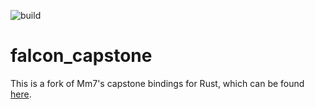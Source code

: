 ![build](https://github.com/falconre/falcon_capstone/actions/workflows/rust/badge.svg)

# falcon_capstone

This is a fork of Mm7's capstone bindings for Rust, which can be found [here](https://github.com/Mm7/capstone-rust/).